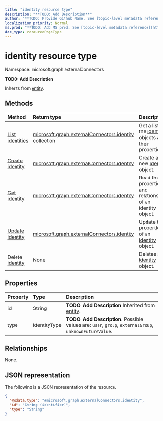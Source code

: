 ```yaml
---
title: "identity resource type"
description: "**TODO: Add Description**"
author: "**TODO: Provide Github Name. See [topic-level metadata reference](https://msgo.azurewebsites.net/add/document/guidelines/metadata.html#topic-level-metadata)**"
localization_priority: Normal
ms.prod: "**TODO: Add MS prod. See [topic-level metadata reference](https://msgo.azurewebsites.net/add/document/guidelines/metadata.html#topic-level-metadata)**"
doc_type: resourcePageType
---
```


# identity resource type

Namespace: microsoft.graph.externalConnectors



**TODO: Add Description**


Inherits from [entity](../resources/externalconnectors-entity.md).

## Methods
|Method|Return type|Description|
|:---|:---|:---|
|[List identities](../api/externalconnectors-identity-list.md)|[microsoft.graph.externalConnectors.identity](../resources/externalconnectors-identity.md) collection|Get a list of the [identity](../resources/externalconnectors-identity.md) objects and their properties.|
|[Create identity](../api/externalconnectors-identity-create.md)|[microsoft.graph.externalConnectors.identity](../resources/externalconnectors-identity.md)|Create a new [identity](../resources/externalconnectors-identity.md) object.|
|[Get identity](../api/externalconnectors-identity-get.md)|[microsoft.graph.externalConnectors.identity](../resources/externalconnectors-identity.md)|Read the properties and relationships of an [identity](../resources/externalconnectors-identity.md) object.|
|[Update identity](../api/externalconnectors-identity-update.md)|[microsoft.graph.externalConnectors.identity](../resources/externalconnectors-identity.md)|Update the properties of an [identity](../resources/externalconnectors-identity.md) object.|
|[Delete identity](../api/externalconnectors-identity-delete.md)|None|Deletes an [identity](../resources/externalconnectors-identity.md) object.|

## Properties
|Property|Type|Description|
|:---|:---|:---|
|id|String|**TODO: Add Description** Inherited from [entity](../resources/externalconnectors-entity.md).|
|type|identityType|**TODO: Add Description**. Possible values are: `user`, `group`, `externalGroup`, `unknownFutureValue`.|

## Relationships
None.

## JSON representation
The following is a JSON representation of the resource.
<!-- {
  "blockType": "resource",
  "keyProperty": "id",
  "@odata.type": "microsoft.graph.externalConnectors.identity",
  "baseType": "microsoft.graph.entity",
  "openType": false
}
-->
``` json
{
  "@odata.type": "#microsoft.graph.externalConnectors.identity",
  "id": "String (identifier)",
  "type": "String"
}
```


